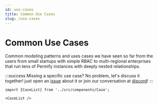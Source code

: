 ```yaml
---
id: use-cases
title: Common Use Cases
slug: /use-cases
---
```


# Common Use Cases

Common modeling patterns and uses cases we have seen so far from the users from small startups with simple RBAC to multi-regional enterprises that run tens of Permify instances with deeply nested relationships.

:::success Missing a specific use case?
No problem, let's discuss it together! just open an [issue](https://github.com/Permify/permify/issues) about it or join our conversation at [discord](https://discord.gg/MJbUjwskdH)! 
:::

```mdx-code-block
import {CaseList} from '../src/components/Case';

<CaseList />
```
